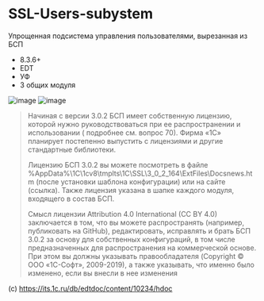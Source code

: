 # SSL-Users-subystem
Упрощенная подсистема управления пользователями, вырезанная из БСП
- 8.3.6+
- EDT
- УФ
- 3 общих модуля

![image](https://user-images.githubusercontent.com/2604430/69226325-ee6a7c00-0bba-11ea-9902-3c671565dd55.png)
![image](https://user-images.githubusercontent.com/2604430/71054398-7032d280-2184-11ea-9ec7-99fe64d45eff.png)

> Начиная с версии 3.0.2 БСП имеет собственную лицензию, которой нужно руководствоваться при ее распространении и использовании ( подробнее см. вопрос 70). Фирма «1С» планирует постепенно выпустить с лицензиями и другие стандартные библиотеки.
> 
> Лицензию БСП 3.0.2 вы можете посмотреть в файле %AppData%\1C\1cv8\tmplts\1C\SSL\3_0_2_164\ExtFiles\Docsnews.htm (после установки шаблона конфигурации) или на сайте (ссылка). Также лицензия указана в шапке каждого модуля, входящего в состав БСП.
> 
> Смысл лицензии Attribution 4.0 International (CC BY 4.0) заключается в том, что вы можете распространять (например, публиковать на GitHub), редактировать, исправлять и брать БСП 3.0.2 за основу для собственных конфигураций, в том числе предназначенных для распространения на коммерческой основе. При этом вы должны указывать правообладателя (Copyright © ООО «1С-Софт», 2009-2019), а также указывать, что именно было изменено, если вы внесли в нее изменения

(c) https://its.1c.ru/db/edtdoc/content/10234/hdoc
